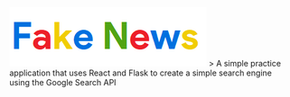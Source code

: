 <img alt="Fake News" src="https://github.com/baguilar1998/search-engine/blob/master/src/assets/fakenews.png"/>
> A simple practice application that uses React and Flask to create a simple search engine using the Google Search API